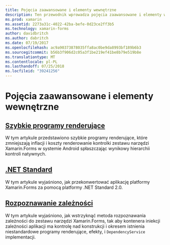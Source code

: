 ```yaml
---
title: Pojęcia zaawansowane i elementy wewnętrzne
description: Ten przewodnik wprowadza pojęcia zaawansowane i elementy wewnętrzne dla platformy Xamarin.Forms. Obecnie zawiera artykuły na temat szybkie programy renderujące i .NET Standard.
ms.prod: xamarin
ms.assetid: 2273a31c-4022-42ba-befe-0d23ce2ff3b5
ms.technology: xamarin-forms
author: davidbritch
ms.author: dabritch
ms.date: 07/19/2017
ms.openlocfilehash: ac9a90373878035ffa8ac0be9da8993bf189b6b3
ms.sourcegitcommit: b56b3f906d2c05a3f1be219ef41be8b79e519b8e
ms.translationtype: MT
ms.contentlocale: pl-PL
ms.lasthandoff: 07/25/2018
ms.locfileid: "39241256"
---
```

# <a name="advanced-concepts--internals"></a>Pojęcia zaawansowane i elementy wewnętrzne

## <a name="fast-renderersfast-renderersmd"></a>[Szybkie programy renderujące](fast-renderers.md)

W tym artykule przedstawiono szybkie programy renderujące, które zmniejszają inflacji i koszty renderowanie kontrolki zestawu narzędzi Xamarin.Forms w systemie Android spłaszczając wynikowy hierarchii kontroli natywnych.

## <a name="net-standardnet-standardmd"></a>[.NET Standard](net-standard.md)

W tym artykule wyjaśniono, jak przekonwertować aplikację platformy Xamarin.Forms za pomocą platformy .NET Standard 2.0.

## <a name="dependency-resolutiondependency-resolutionmd"></a>[Rozpoznawanie zależności](dependency-resolution.md)

W tym artykule wyjaśniono, jak wstrzyknąć metoda rozpoznawania zależności do zestawu narzędzi Xamarin.Forms, tak aby kontenera iniekcji zależności aplikacji ma kontrolę nad konstrukcji i okresem istnienia niestandardowe programy renderujące, efekty, i `DependencyService` implementacji.

